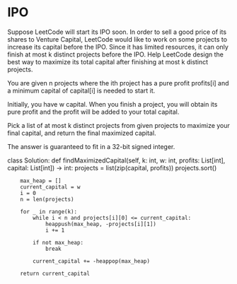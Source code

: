 # IPO

Suppose LeetCode will start its IPO soon. In order to sell a good price of its shares to Venture Capital, LeetCode would like to work on some projects to increase its capital before the IPO. Since it has limited resources, it can only finish at most k distinct projects before the IPO. Help LeetCode design the best way to maximize its total capital after finishing at most k distinct projects.

You are given n projects where the ith project has a pure profit profits[i] and a minimum capital of capital[i] is needed to start it.

Initially, you have w capital. When you finish a project, you will obtain its pure profit and the profit will be added to your total capital.

Pick a list of at most k distinct projects from given projects to maximize your final capital, and return the final maximized capital.

The answer is guaranteed to fit in a 32-bit signed integer.

 class Solution:
    def findMaximizedCapital(self, k: int, w: int, profits: List[int], capital: List[int]) -> int:
        projects = list(zip(capital, profits))
        projects.sort()
        
        max_heap = []
        current_capital = w
        i = 0
        n = len(projects)
        
        for _ in range(k):
            while i < n and projects[i][0] <= current_capital:
                heappush(max_heap, -projects[i][1])  
                i += 1
            
            if not max_heap:
                break
            
            current_capital += -heappop(max_heap)
        
        return current_capital
